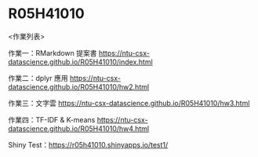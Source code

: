 # R05H41010
<作業列表>

作業一：RMarkdown 提案書 https://ntu-csx-datascience.github.io/R05H41010/index.html

作業二：dplyr 應用 https://ntu-csx-datascience.github.io/R05H41010/hw2.html

作業三：文字雲 https://ntu-csx-datascience.github.io/R05H41010/hw3.html

作業四：TF-IDF & K-means https://ntu-csx-datascience.github.io/R05H41010/hw4.html

Shiny Test：https://r05h41010.shinyapps.io/test1/
